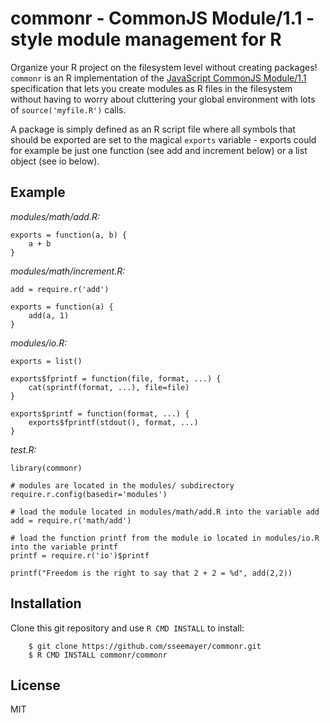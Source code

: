 # commonr - CommonJS Module/1.1 - style module management for R

Organize your R project on the filesystem level without creating packages! `commonr` is an R implementation of the [JavaScript CommonJS Module/1.1](http://wiki.commonjs.org/wiki/Modules/1.1) specification that lets you create modules as R files in the filesystem without having to worry about cluttering your global environment with lots of `source('myfile.R')` calls.

A package is simply defined as an R script file where all symbols that should be exported are set to the magical `exports` variable - exports could for example be just one function (see add and increment below) or a list object (see io below).

## Example

*modules/math/add.R:*

    exports = function(a, b) {
        a + b
    }

*modules/math/increment.R:*

    add = require.r('add')

    exports = function(a) {
        add(a, 1)
    }

*modules/io.R:*

    exports = list()

    exports$fprintf = function(file, format, ...) {
        cat(sprintf(format, ...), file=file)
    }

    exports$printf = function(format, ...) {
        exports$fprintf(stdout(), format, ...)
    }

*test.R:*

    library(commonr)

    # modules are located in the modules/ subdirectory
    require.r.config(basedir='modules')

    # load the module located in modules/math/add.R into the variable add
    add = require.r('math/add')

    # load the function printf from the module io located in modules/io.R into the variable printf
    printf = require.r('io')$printf

    printf("Freedom is the right to say that 2 + 2 = %d", add(2,2))

## Installation

Clone this git repository and use `R CMD INSTALL` to install:

        $ git clone https://github.com/sseemayer/commonr.git
        $ R CMD INSTALL commonr/commonr

## License

MIT
